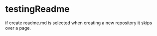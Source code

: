 # testingReadme

if create readme.md is selected when creating a new repository it skips over a page.
